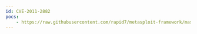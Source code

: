 ```yaml
---
id: CVE-2011-2882
pocs:
    - https://raw.githubusercontent.com/rapid7/metasploit-framework/master/modules/exploits/windows/browser/citrix_gateway_actx.rb
---
```

